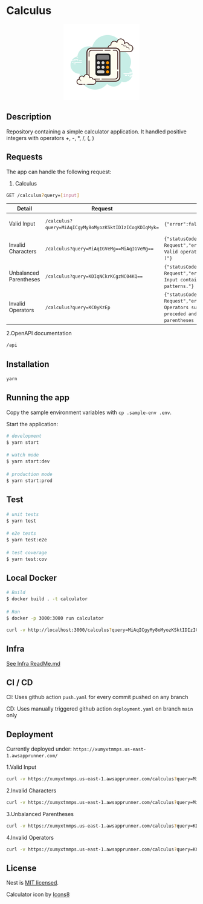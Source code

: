 # Calculus

<p align="center">
  <img src="./assets/icons8-calculator.svg" width="200" alt="Nest Logo" />
</p>

## Description

Repository containing a simple calculator application. It handled positive integers with operators +, -, \*, /, (, )

## Requests

The app can handle the following request:

1. Calculus

```sh
GET /calculus?query=[input]
```

| Detail                 | Request                                                | Response                                                                                                                                                                     | Raw Input                    |
| ---------------------- | ------------------------------------------------------ | ---------------------------------------------------------------------------------------------------------------------------------------------------------------------------- | ---------------------------- |
| Valid Input            | `/calculus?query=MiAqICgyMy8oMyozKSktIDIzICogKDIqMyk=` | `{"error":false,"result":-132.88888888888889}`                                                                                                                               | `2 * (23/(3*3))- 23 * (2*3)` |
| Invalid Characters     | `/calculus?query=MiAqIGVeMg==MiAqIGVeMg==`             | `{"statusCode":400,"message":"Bad Request","error":"Invalid Operators found; Valid operators are [0-9], *, /, +, -, (, )"}`                                                  | `2 * e^2`                    |
| Unbalanced Parentheses | `/calculus?query=KDIqNCkrKCgzNC04KQ==`                 | `{"statusCode":400,"message":"Bad Request","error":"Unbalanced Parentheses; Input contains invalid parentheses patterns."}`                                                  | `(2*4)+((34-8)`              |
| Invalid Operators      | `/calculus?query=KC0yKzEp`                             | `{"statusCode":400,"message":"Bad Request","error":"Invalid Operation; Operators such as +, -, * or / should be preceded and followed by a number or a parentheses group."}` | `(-2+1)`                     |

2.OpenAPI documentation

```sh
/api
```

## Installation

```bash
yarn
```

## Running the app

Copy the sample environment variables with `cp .sample-env .env`.

Start the application:

```bash
# development
$ yarn start

# watch mode
$ yarn start:dev

# production mode
$ yarn start:prod
```

## Test

```bash
# unit tests
$ yarn test

# e2e tests
$ yarn test:e2e

# test coverage
$ yarn test:cov
```

## Local Docker

```bash
# Build
$ docker build . -t calculator

# Run
$ docker -p 3000:3000 run calculator
```

```sh GET /calculus?query=[input]
curl -v http://localhost:3000/calculus?query=MiAqICgyMy8oMyozKSktIDIzICogKDIqMyk=`
```

## Infra

[See Infra ReadMe.md](./infra/README.md)

## CI / CD

CI: Uses github action `push.yaml` for every commit pushed on any branch

CD: Uses manually triggered github action `deployment.yaml` on branch `main` only

## Deployment

Currently deployed under: `https://xumyxtmmps.us-east-1.awsapprunner.com/`

1.Valid Input

```sh GET /calculus?query=[input]
curl -v https://xumyxtmmps.us-east-1.awsapprunner.com/calculus?query=MiAqICgyMy8oMyozKSktIDIzICogKDIqMyk=
```

2.Invalid Characters

```sh GET /calculus?query=[input]
curl -v https://xumyxtmmps.us-east-1.awsapprunner.com/calculus?query=MiAqIGVeMg==MiAqIGVeMg==
```

3.Unbalanced Parentheses

```sh GET /calculus?query=[input]
curl -v https://xumyxtmmps.us-east-1.awsapprunner.com/calculus?query=KDIqNCkrKCgzNC04KQ==
```

4.Invalid Operators

```sh GET /calculus?query=[input]
curl -v https://xumyxtmmps.us-east-1.awsapprunner.com/calculus?query=KC0yKzEp
```

## License

Nest is [MIT licensed](LICENSE).

Calculator icon by [Icons8](https://icons8.com/icon/oTyxAxj0tuPz/calculator)
